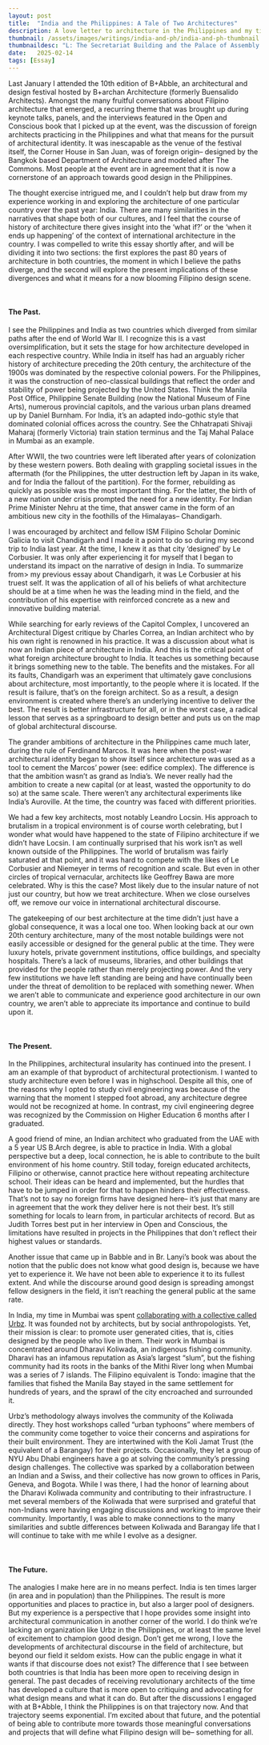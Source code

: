 ```yaml
---
layout: post
title:  "India and the Philippines: A Tale of Two Architectures"
description: A love letter to architecture in the Philippines and my time in India.
thumbnail: /assets/images/writings/india-and-ph/india-and-ph-thumbnail.jpeg
thumbnaildesc: "L: The Secretariat Building and the Palace of Assembly by Le Corbusier, Chandigarh. R: Tanghalang Pambansa by Leandro Locsin, Manila."
date:   2025-02-14
tags: [Essay]
---
```


<p> Last January I attended the 10th edition of B+Abble, an architectural and design festival hosted by B+archan Architecture (formerly Buensalido Architects). Amongst the many fruitful conversations about Filipino architecture that emerged, a recurring theme that was brought up during keynote talks, panels, and the interviews featured in the Open and Conscious book that I picked up at the event, was the discussion of foreign architects practicing in the Philippines and what that means for the pursuit of architectural identity. It was inescapable as the venue of the festival itself, the Corner House in San Juan, was of foreign origin– designed by the Bangkok based Department of Architecture and modeled after The Commons. Most people at the event are in agreement that it is now a cornerstone of an approach towards good design in the Philippines. </p>

<p> The thought exercise intrigued me, and I couldn’t help but draw from my experience working in and exploring the architecture of one particular country over the past year: India. There are many similarities in the narratives that shape both of our cultures, and I feel that the course of history of architecture there gives insight into the ‘what if?’ or the ‘when it ends up happening’ of the context of international architecture in the country. I was compelled to write this essay shortly after, and will be dividing it into two sections: the first explores the past 80 years of architecture in both countries, the moment in which I believe the paths diverge, and the second will explore the present implications of these divergences and what it means for a now blooming Filipino design scene. </p> <br>

#### The Past.

<p> I see the Philippines and India as two countries which diverged from similar paths after the end of World War II. I recognize this is a vast oversimplification, but it sets the stage for how architecture developed in each respective country. While India in itself has had an arguably richer history of architecture preceding the 20th century, the architecture of the 1900s was dominated by the respective colonial powers. For the Philippines, it was the construction of neo-classical buildings that reflect the order and stability of power being projected by the United States. Think the Manila Post Office, Philippine Senate Building (now the National Museum of Fine Arts), numerous provincial capitols, and the various urban plans dreamed up by Daniel Burnham. For India, it’s an adapted indo-gothic style that dominated colonial offices across the country. See the Chhatrapati Shivaji Maharaj (formerly Victoria) train station terminus and the Taj Mahal Palace in Mumbai as an example. </p>

<p> After WWII, the two countries were left liberated after years of colonization by these western powers. Both dealing with grappling societal issues in the aftermath (for the Philippines, the utter destruction left by Japan in its wake, and for India the fallout of the partition). For the former, rebuilding as quickly as possible was the most important thing. For the latter, the birth of a new nation under crisis prompted the need for a new identity. For Indian Prime Minister Nehru at the time, that answer came in the form of an ambitious new city in the foothills of the Himalayas– Chandigarh. </p>

<p> I was encouraged by architect and fellow ISM Filipino Scholar Dominic Galicia to visit Chandigarh and I made it a point to do so during my second trip to India last year. At the time, I knew it as that city ‘designed’ by Le Corbusier. It was only after experiencing it for myself that I began to understand its impact on the narrative of design in India. To summarize from> my previous essay about Chandigarh, it was Le Corbusier at his truest self. It was the application of all of his beliefs of what architecture should be at a time when he was the leading mind in the field, and the contribution of his expertise with reinforced concrete as a new and innovative building material. </p>

<p> While searching for early reviews of the Capitol Complex, I uncovered an Architectural Digest critique by Charles Correa, an Indian architect who by his own right is renowned in his practice. It was a discussion about what is now an Indian piece of architecture in India. And this is the critical point of what foreign architecture brought to India. It teaches us something because it brings something new to the table. The benefits and the mistakes. For all its faults, Chandigarh was an experiment that ultimately gave conclusions about architecture, most importantly, to the people where it is located. If the result is failure, that’s on the foreign architect. So as a result, a design environment is created where there’s an underlying incentive to deliver the best. The result is better infrastructure for all, or in the worst case, a radical lesson that serves as a springboard to design better and puts us on the map of global architectural discourse. </p>

<p> The grander ambitions of architecture in the Philippines came much later, during the rule of Ferdinand Marcos. It was here when the post-war architectural identity began to show itself since architecture was used as a tool to cement the Marcos’ power (see: edifice complex). The difference is that the ambition wasn’t as grand as India’s. We never really had the ambition to create a new capital (or at least, wasted the opportunity to do so) at the same scale. There weren’t any architectural experiments like India’s Auroville. At the time, the country was faced with different priorities. </p>

<p> We had a few key architects, most notably Leandro Locsin. His approach to brutalism in a tropical environment is of course worth celebrating, but I wonder what would have happened to the state of Filipino architecture if we didn’t have Locsin. I am continually surprised that his work isn’t as well known outside of the Philippines. The world of brutalism was fairly saturated at that point, and it was hard to compete with the likes of Le Corbusier and Niemeyer in terms of recognition and scale. But even in other circles of tropical vernacular, architects like Geoffrey Bawa are more celebrated. Why is this the case? Most likely due to the insular nature of not just our country, but how we treat architecture. When we close ourselves off, we remove our voice in international architectural discourse. </p>

<p> The gatekeeping of our best architecture at the time didn’t just have a global consequence, it was a local one too. When looking back at our own 20th century architecture, many of the most notable buildings were not easily accessible or designed for the general public at the time. They were luxury hotels, private government institutions, office buildings, and specialty hospitals. There’s a lack of museums, libraries, and other buildings that provided for the people rather than merely projecting power. And the very few institutions we have left standing are being and have continually been under the threat of demolition to be replaced with something newer. When we aren’t able to communicate and experience good architecture in our own country, we aren’t able to appreciate its importance and continue to build upon it. </p> <br>


#### The Present.

<p> In the Philippines, architectural insularity has continued into the present. I am an example of that byproduct of architectural protectionism. I wanted to study architecture even before I was in highschool. Despite all this, one of the reasons why I opted to study civil engineering was because of the warning that the moment I stepped foot abroad, any architecture degree would not be recognized at home. In contrast, my civil engineering degree was recognized by the Commission on Higher Education 6 months after I graduated. </p>

<p> A good friend of mine, an Indian architect who graduated from the UAE with a 5 year US B.Arch degree, is able to practice in India. With a global perspective but a deep, local connection, he is able to contribute to the built environment of his home country. Still today, foreign educated architects, Filipino or otherwise, cannot practice here without repeating architecture school. Their ideas can be heard and implemented, but the hurdles that have to be jumped in order for that to happen hinders their effectiveness. That’s not to say no foreign firms have designed here– it’s just that many are in agreement that the work they deliver here is not their best. It’s still something for locals to learn from, in particular architects of record. But as Judith Torres best put in her interview in Open and Conscious, the limitations have resulted in projects in the Philippines that don't reflect their highest values or standards. </p>

<p> Another issue that came up in Babble and in Br. Lanyi’s book was about the notion that the public does not know what good design is, because we have yet to experience it. We have not been able to experience it to its fullest extent. And while the discourse around good design is spreading amongst fellow designers in the field, it isn’t reaching the general public at the same rate. </p>

<p> In India, my time in Mumbai was spent <a class="internal-link" href=" {% link _projects/Garden-of-Festivities.md %}"> collaborating with a collective called Urbz</a>. It was founded not by architects, but by social anthropologists. Yet, their mission is clear: to promote user generated cities, that is, cities designed by the people who live in them. Their work in Mumbai is concentrated around Dharavi Koliwada, an indigenous fishing community. Dharavi has an infamous reputation as Asia’s largest “slum”, but the fishing community had its roots in the banks of the Mithi River long when Mumbai was a series of 7 islands. The Filipino equivalent is Tondo: imagine that the families that fished the Manila Bay stayed in the same settlement for hundreds of years, and the sprawl of the city encroached and surrounded it. </p>

<p> Urbz’s methodology always involves the community of the Koliwada directly. They host workshops called “urban typhoons” where members of the community come together to voice their concerns and aspirations for their built environment. They are intertwined with the Koli Jamat Trust (the equivalent of a Barangay) for their projects. Occasionally, they let a group of NYU Abu Dhabi engineers have a go at solving the community’s pressing design challenges. The collective was sparked by a collaboration between an Indian and a Swiss, and their collective has now grown to offices in Paris, Geneva, and Bogota. While I was there, I had the honor of learning about the Dharavi Koliwada community and contributing to their infrastructure. I met several members of the Koliwada that were surprised and grateful that non-Indians were having engaging discussions and working to improve their community. Importantly, I was able to make connections to the many similarities and subtle differences between Koliwada and Barangay life that I will continue to take with me while I evolve as a designer. </p> <br>


#### The Future.

<p> The analogies I make here are in no means perfect. India is ten times larger (in area and in population) than the Philippines. The result is more opportunities and places to practice in, but also a larger pool of designers. But my experience is a perspective that I hope provides some insight into architectural communication in another corner of the world. I do think we’re lacking an organization like Urbz in the Philippines, or at least the same level of excitement to champion good design. Don’t get me wrong, I love the developments of architectural discourse in the field of architecture, but beyond our field it seldom exists. How can the public engage in what it wants if that discourse does not exist? The difference that I see between both countries is that India has been more open to receiving design in general. The past decades of receiving revolutionary architects of the time has developed a culture that is more open to critiquing and advocating for what design means and what it can do. But after the discussions I engaged with at B+Abble, I think the Philippines is on that trajectory now. And that trajectory seems exponential. I’m excited about that future, and the potential of being able to contribute more towards those meaningful conversations and projects that will define what Filipino design will be– something for all. </p>